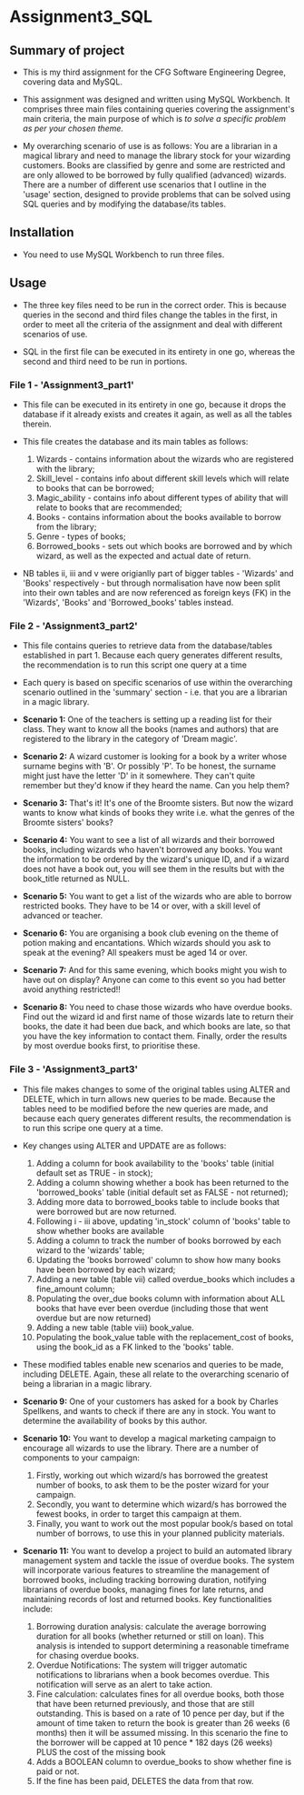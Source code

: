# Assignment3_SQL

## Summary of project ##

* This is my third assignment for the CFG Software Engineering Degree, covering data and MySQL.

* This assignment was designed and written using MySQL Workbench. It comprises three main files containing queries covering the assignment's main criteria, the main purpose of which is *to solve a specific problem as per your chosen theme.*

* My overarching scenario of use is as follows: You are a librarian in a magical library and need to manage the library stock for your wizarding customers. Books are classified by genre and some are restricted and are only allowed to be borrowed by fully qualified (advanced) wizards. There are a number of different use scenarios that I outline in the 'usage' section, designed to provide problems that can be solved using SQL queries and by modifying the database/its tables.

## Installation ##

* You need to use MySQL Workbench to run three files.

## Usage ##

* The three key files need to be run in the correct order. This is because queries in the second and third files change the tables in the first, in order to meet all the criteria of the assignment and deal with different scenarios of use.

* SQL in the first file can be executed in its entirety in one go, whereas the second and third need to be run in portions.

### File 1 - 'Assignment3_part1' ###

* This file can be executed in its entirety in one go, because it drops the database if it already exists and creates it again, as well as all the tables therein.
  
* This file creates the database and its main tables as follows:
  1. Wizards - contains information about the wizards who are registered with the library;
  2. Skill_level -  contains info about different skill levels which will relate to books that can be borrowed;
  3. Magic_ability - contains info about different types of ability that will relate to books that are recommended;
  4. Books - contains information about the books available to borrow from the library;
  5. Genre - types of books;
  6. Borrowed_books - sets out which books are borrowed and by which wizard, as well as the expected and actual date of return.

* NB tables ii, iii and v were origianlly part of bigger tables - 'Wizards' and 'Books' respectively - but through normalisation have now been split into their own tables and are now referenced as foreign keys (FK) in the 'Wizards', 'Books' and 'Borrowed_books' tables instead.

### File 2 - 'Assignment3_part2' ### 

* This file contains queries to retrieve data from the database/tables established in part 1. Because each query generates different results, the recommendation is to run this script one query at a time

* Each query is based on specific scenarios of use within the overarching scenario outlined in the 'summary' section - i.e. that you are a librarian in a magic library.

* **Scenario 1:** One of the teachers is setting up a reading list for their class. They want to know all the books (names and authors) that are registered to the library in the category of 'Dream magic'.
  
* **Scenario 2:** A wizard customer is looking for a book by a writer whose surname begins with 'B'. Or possibly 'P'. To be honest, the surname might just have the letter 'D' in it somewhere. They can't quite remember but they'd know if they heard the name. Can you help them?
  
* **Scenario 3:** That's it! It's one of the Broomte sisters. But now the wizard wants to know what kinds of books they write i.e. what the genres of the Broomte sisters' books?
  
* **Scenario 4:** You want to see a list of all wizards and their borrowed books, including wizards who haven't borrowed any books. You want the information to be ordered by the wizard's unique ID, and if a wizard does not have a book out, you will see them in the results but with the book_title returned as NULL.

* **Scenario 5:** You want to get a list of the wizards who are able to borrow restricted books. They have to be 14 or over, with a skill level of advanced or teacher.

* **Scenario 6:** You are organising a book club evening on the theme of potion making and encantations. Which wizards should you ask to speak at the evening? All speakers must be aged 14 or over.

* **Scenario 7:** And for this same evening, which books might you wish to have out on display? Anyone can come to this event so you had better avoid anything restricted!!

* **Scenario 8:** You need to chase those wizards who have overdue books. Find out the wizard id and first name of those wizards late to return their books, the date it had been due back, and  which books are late, so that you have the key information to contact them. Finally, order the results by most overdue books first, to prioritise these.

### File 3 - 'Assignment3_part3' ### 

* This file makes changes to some of the original tables using ALTER and DELETE, which in turn allows new queries to be made. Because the tables need to be modified before the new queries are made, and because each query generates different results, the recommendation is to run this scripe one query at a time.
  
* Key changes using ALTER and UPDATE are as follows:
  
  1. Adding a column for book availability to the 'books' table (initial default set as TRUE - in stock);
  2. Adding a column showing whether a book has been returned to the 'borrowed_books' table (initial default set as FALSE - not returned);
  3. Adding more data to borrowed_books table to include books that were borrowed but are now returned.
  4. Following i - iii above, updating 'in_stock' column of 'books' table to show whether books are available
  5. Adding a column to track the number of books borrowed by each wizard to the 'wizards' table;
  6. Updating the 'books borrowed' column to show how many books have been borrowed by each wizard;
  7. Adding a new table (table vii) called overdue_books which includes a fine_amount column;
  8. Populating the over_due books column with information about ALL books that have ever been overdue (including those that went overdue but are now returned)
  9. Adding a new table (table viii) book_value.
  10. Populating the book_value table with the replacement_cost of books, using the book_id as a FK linked to the 'books' table.

* These modified tables enable new scenarios and queries to be made, including DELETE. Again, these all relate to the overarching scenario of being a librarian in a magic library.

* **Scenario 9:** One of your customers has asked for a book by Charles Spellkens, and wants to check if there are any in stock. You want to determine the availability of books by this author.

* **Scenario 10:** You want to develop a magical marketing campaign to encourage all wizards to use the library. There are a number of components to your campaign:
  1. Firstly, working out which wizard/s has borrowed the greatest number of books, to ask them to be the poster wizard for your campaign.
  2. Secondly, you want to determine which wizard/s has borrowed the fewest books, in order to target this campaign at them.
  3. Finally, you want to work out the most popular book/s based on total number of borrows, to use this in your planned publicity materials.

* **Scenario 11:** You want to develop a project to build an automated library management system and tackle the issue of overdue books. The system will incorporate various features to streamline the management of borrowed books, including tracking borrowing duration, notifying librarians of overdue books, managing fines for late returns, and maintaining records of lost and returned books. Key functionalities include:
  1. Borrowing duration analysis: calculate the average borrowing duration for all books (whether returned or still on loan). This analysis is intended to support determining a reasonable timeframe for chasing overdue books.
  2. Overdue Notifications: The system will trigger automatic notifications to librarians when a book becomes overdue. This notification will serve as an alert to take action.
  3. Fine calculation: calculates fines for all overdue books, both those that have been returned previously, and those that are still outstanding. This is based on a rate of 10 pence per day, but if the amount of time taken to return the book is greater than 26 weeks (6 months) then it will be assumed missing. In this scenario the fine to the borrower will be capped at 10 pence * 182 days (26 weeks) PLUS the cost of the missing book
  4. Adds a BOOLEAN column to overdue_books to show whether fine is paid or not.
  5. If the fine has been paid, DELETES the data from that row.
